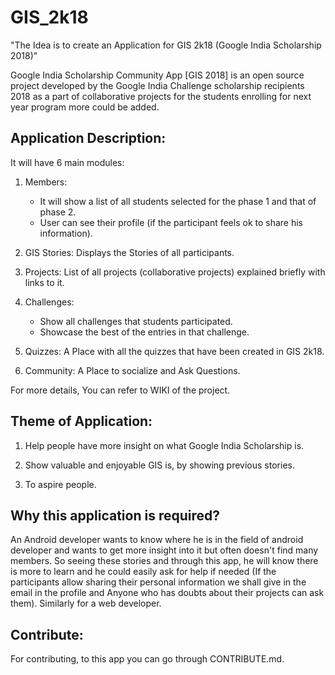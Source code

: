# GIS_2k18


"The Idea is to create an Application for GIS 2k18 (Google India Scholarship 2018)"

Google India Scholarship Community App [GIS 2018] is an open source project developed by the Google India Challenge scholarship
recipients 2018 as a part of collaborative projects for the students enrolling for next year program more could be added.

## Application Description:

It will have 6 main modules:

1. Members:
    * It will show a list of all students selected for the phase 1 and that of phase 2.
    * User can see their profile (if the participant feels ok to share his information).

2. GIS Stories: Displays the Stories of all participants.

3. Projects: List of all projects (collaborative projects) explained briefly with links to it.

4. Challenges:
    * Show all challenges that students participated.
    * Showcase the best of the entries in that challenge.

5. Quizzes: A Place with all the quizzes that have been created in GIS 2k18.

6. Community: A Place to socialize and Ask Questions.


For more details, You can refer to WIKI of the project.


## Theme of Application:

1. Help people have more insight on what Google India Scholarship is.

2. Show valuable and enjoyable GIS is, by showing previous stories.

3. To aspire people.



## Why this application is required?

An Android developer wants to know where he is in the field of android developer and wants to get more
insight into it but often doesn't find many members. So seeing these stories and through this app, he will know
there is more to learn and he could easily ask for help if needed (If the participants allow sharing
their personal information we shall give in the email in the profile and Anyone who has doubts about their projects
can ask them). Similarly for a web developer.


## Contribute:

For contributing, to this app you can go through CONTRIBUTE.md.
